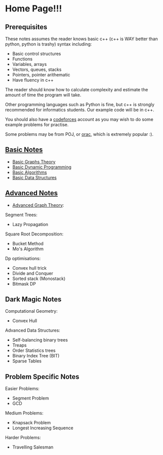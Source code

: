 # Home Page!!!
## Prerequisites
These notes assumes the reader knows basic c++ (c++ is WAY better than python, python is trashy) syntax including:
- Basic control structures
- Functions
- Variables, arrays
- Vectors, queues, stacks
- Pointers, pointer arithematic
- Have fluency in c++

The reader should know how to calculate complexity and estimate the amount of time the program will take.

Other programming languages such as Python is fine, but c++ is strongly recommended for informatics students. Our example code will be in c++.

You should also have a [codeforces](https://codeforces.com/) account as you may wish to do some example problems for practise.

Some problems may be from POJ, or [orac](http://orac.amt.edu.au/cgi-bin/train/hub.pl), which is extremely popular :).

## [Basic Notes](/Basic_Notes/)
- [Basic Graphs Theory](/Basic_Notes/Graph_Theory)
- [Basic Dynamic Programming](/Basic_Notes/Dynamic_Programming)
- [Basic Algorithms]()
- [Basic Data Structures]()

## [Advanced Notes](/Advanced_Notes)
- [Advanced Graph Theory](/Advanced_Notes/Graph_Theory):

Segment Trees:
- Lazy Propagation

Square Root Decomposition:
- Bucket Method
- Mo's Algorithm

Dp optimisations:
- Convex hull trick
- Divide and Conquer
- Sorted stack (Monostack)
- Bitmask DP

## Dark Magic Notes

Computational Geometry:
- Convex Hull

Advanced Data Structures:
- Self-balancing binary trees
- Treaps
- Order Statistics trees
- Binary Index Tree (BIT)
- Sparse Tables

## Problem Specific Notes

Easier Problems:
- Segment Problem
- GCD

Medium Problems:
- Knapsack Problem
- Longest Increasing Sequence

Harder Problems:
- Travelling Salesman
